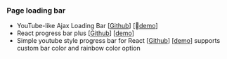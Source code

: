 
### Page loading bar

- YouTube-like Ajax Loading Bar [[Github](https://github.com/peachananr/loading-bar)] [[🏿demo](http://www.thepetedesign.com/demos/youtube_loadingbar_demo.html)]
- React progress bar plus [[Github](https://github.com/vn38minhtran/react-progress-bar-plus)] [[demo](http://vn38minhtran.github.io/react-progress-bar-plus/)]
- Simple youtube style progress bar for React [[Github](https://github.com/cezary/react-progress)] [[demo](http://cezary.github.io/react-progress/)] supports custom bar color and rainbow color option
